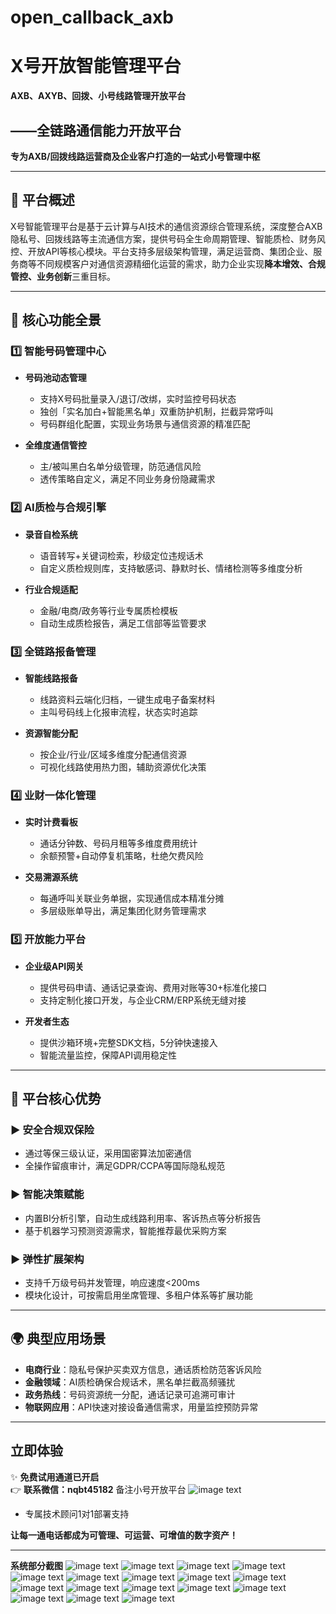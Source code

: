 # open_callback_axb
# X号开放智能管理平台
**AXB、AXYB、回拨、小号线路管理开放平台**

## ——全链路通信能力开放平台

**专为AXB/回拨线路运营商及企业客户打造的一站式小号管理中枢**  

---

## 🌟 平台概述  

X号智能管理平台是基于云计算与AI技术的通信资源综合管理系统，深度整合AXB隐私号、回拨线路等主流通信方案，提供号码全生命周期管理、智能质检、财务风控、开放API等核心模块。平台支持多层级架构管理，满足运营商、集团企业、服务商等不同规模客户对通信资源精细化运营的需求，助力企业实现**降本增效、合规管控、业务创新**三重目标。  

---

## 🔑 核心功能全景  

### 1️⃣ **智能号码管理中心**  

- **号码池动态管理**  
  - 支持X号码批量录入/退订/改绑，实时监控号码状态  
  - 独创「实名加白+智能黑名单」双重防护机制，拦截异常呼叫  
  - 号码群组化配置，实现业务场景与通信资源的精准匹配  

- **全维度通信管控**  
  - 主/被叫黑白名单分级管理，防范通信风险  
  - 透传策略自定义，满足不同业务身份隐藏需求  

### 2️⃣ **AI质检与合规引擎**  

- **录音自检系统**  
  - 语音转写+关键词检索，秒级定位违规话术  
  - 自定义质检规则库，支持敏感词、静默时长、情绪检测等多维度分析  

- **行业合规适配**  
  - 金融/电商/政务等行业专属质检模板  
  - 自动生成质检报告，满足工信部等监管要求  



### 3️⃣ **全链路报备管理**

- **智能线路报备**  
  - 线路资料云端化归档，一键生成电子备案材料  
  - 主叫号码线上化报审流程，状态实时追踪  

- **资源智能分配**  
  - 按企业/行业/区域多维度分配通信资源  
  - 可视化线路使用热力图，辅助资源优化决策  

### 4️⃣ **业财一体化管理**  

- **实时计费看板**  
  - 通话分钟数、号码月租等多维度费用统计  
  - 余额预警+自动停复机策略，杜绝欠费风险  

- **交易溯源系统**  
  - 每通呼叫关联业务单据，实现通信成本精准分摊  
  - 多层级账单导出，满足集团化财务管理需求  

### 5️⃣ **开放能力平台**  

- **企业级API网关**  
  - 提供号码申请、通话记录查询、费用对账等30+标准化接口  
  - 支持定制化接口开发，与企业CRM/ERP系统无缝对接  

- **开发者生态**  
  - 提供沙箱环境+完整SDK文档，5分钟快速接入  
  - 智能流量监控，保障API调用稳定性  

---

## 🚀 平台核心优势  

### ▶️ **安全合规双保险**  

- 通过等保三级认证，采用国密算法加密通信  
- 全操作留痕审计，满足GDPR/CCPA等国际隐私规范  

### ▶️ **智能决策赋能**  

- 内置BI分析引擎，自动生成线路利用率、客诉热点等分析报告  
- 基于机器学习预测资源需求，智能推荐最优采购方案  

### ▶️ **弹性扩展架构**  

- 支持千万级号码并发管理，响应速度<200ms  
- 模块化设计，可按需启用坐席管理、多租户体系等扩展功能  

---

## 🌍 典型应用场景  

- **电商行业**：隐私号保护买卖双方信息，通话质检防范客诉风险  
- **金融领域**：AI质检确保合规话术，黑名单拦截高频骚扰  
- **政务热线**：号码资源统一分配，通话记录可追溯可审计  
- **物联网应用**：API快速对接设备通信需求，用量监控预防异常  

---

## 立即体验  

✨ **免费试用通道已开启**  
👉 **联系微信：nqbt45182**   备注小号开放平台
![image text](https://github.com/MelindaAppa/open_callback_axb/blob/main/img/01.png)

- 专属技术顾问1对1部署支持  

**让每一通电话都成为可管理、可运营、可增值的数字资产！**  

---

**系统部分截图**
![image text](https://github.com/MelindaAppa/open_callback_axb/blob/main/img/0.png "系统登录")
![image text](https://github.com/MelindaAppa/open_callback_axb/blob/main/img/1.png)
![image text](https://github.com/MelindaAppa/open_callback_axb/blob/main/img/2.png)
![image text](https://github.com/MelindaAppa/open_callback_axb/blob/main/img/3.png)
![image text](https://github.com/MelindaAppa/open_callback_axb/blob/main/img/4.png)
![image text](https://github.com/MelindaAppa/open_callback_axb/blob/main/img/5.png)
![image text](https://github.com/MelindaAppa/open_callback_axb/blob/main/img/6.png)
![image text](https://github.com/MelindaAppa/open_callback_axb/blob/main/img/7.png)
![image text](https://github.com/MelindaAppa/open_callback_axb/blob/main/img/8.png)
![image text](https://github.com/MelindaAppa/open_callback_axb/blob/main/img/9.png)
![image text](https://github.com/MelindaAppa/open_callback_axb/blob/main/img/10.png)
![image text](https://github.com/MelindaAppa/open_callback_axb/blob/main/img/11.png)
![image text](https://github.com/MelindaAppa/open_callback_axb/blob/main/img/12.png)
![image text](https://github.com/MelindaAppa/open_callback_axb/blob/main/img/13.png)
![image text](https://github.com/MelindaAppa/open_callback_axb/blob/main/img/14.png)
![image text](https://github.com/MelindaAppa/open_callback_axb/blob/main/img/16.png)
![image text](https://github.com/MelindaAppa/open_callback_axb/blob/main/img/17.png)




